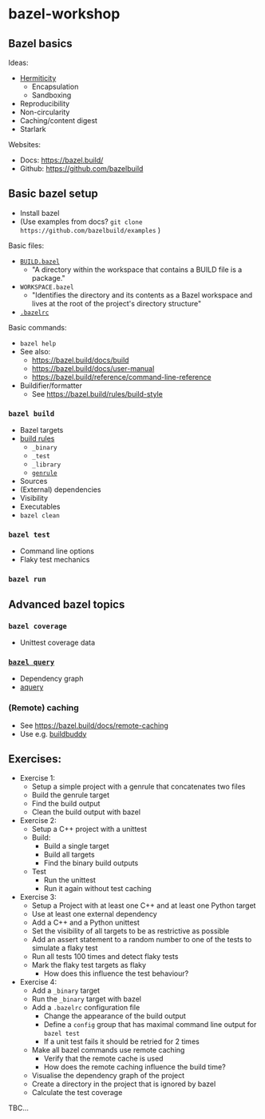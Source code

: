 # bazel-workshop

## Bazel basics

Ideas:
- [Hermiticity](https://bazel.build/concepts/hermeticity)
    - Encapsulation
    - Sandboxing
- Reproducibility
- Non-circularity
- Caching/content digest
- Starlark
  
Websites:
- Docs: https://bazel.build/
- Github: https://github.com/bazelbuild

## Basic bazel setup

- Install bazel
- (Use examples from docs? `git clone https://github.com/bazelbuild/examples` )

Basic files:
- [`BUILD.bazel`](https://bazel.build/concepts/build-files)
    - "A directory within the workspace that contains a BUILD file is a package."
- `WORKSPACE.bazel`
  - "Identifies the directory and its contents as a Bazel workspace and lives at the root of the project's directory structure"
- [`.bazelrc`](https://bazel.build/docs/bazelrc)

Basic commands:
  - `bazel help`
  - See also:
    -  https://bazel.build/docs/build
    -  https://bazel.build/docs/user-manual
    -  https://bazel.build/reference/command-line-reference
  - Buildifier/formatter
    - See https://bazel.build/rules/build-style

### `bazel build`

- Bazel targets
- [build rules](https://bazel.build/concepts/build-files)
    - `_binary`
    - `_test`
    - `_library`
    - [`genrule`](https://bazel.build/reference/be/general)
- Sources
- (External) dependencies
- Visibility
- Executables
- `bazel clean`

### `bazel test`
 - Command line options
 - Flaky test mechanics

### `bazel run`


## Advanced bazel topics

### `bazel coverage`
- Unittest coverage data

### [`bazel query`](https://bazel.build/docs/query-how-to)
- Dependency graph
- [aquery](https://bazel.build/docs/aquery)

### (Remote) caching
- See https://bazel.build/docs/remote-caching
- Use e.g. [buildbuddy](https://www.buildbuddy.io/)


## Exercises:
- Exercise 1:
  - Setup a simple project with a genrule that concatenates two files
  - Build the genrule target
  - Find the build output
  - Clean the build output with bazel
- Exercise 2:
  - Setup a C++ project with a unittest
  - Build:
    - Build a single target
    - Build all targets
    - Find the binary build outputs
  - Test
    - Run the unittest
    - Run it again without test caching
- Exercise 3:
  - Setup a Project with at least one C++ and at least one Python target
  - Use at least one external dependency
  - Add a C++ and a Python unittest
  - Set the visibility of all targets to be as restrictive as possible
  - Add an assert statement to a random number to one of the tests to simulate a flaky test
  - Run all tests 100 times and detect flaky tests
  - Mark the flaky test targets as flaky
    - How does this influence the test behaviour?
- Exercise 4:
  - Add a `_binary` target
  - Run the `_binary` target with bazel
  - Add a `.bazelrc` configuration file
    - Change the appearance of the build output
    - Define a `config` group that has maximal command line output for `bazel test`
    - If a unit test fails it should be retried for 2 times
  - Make all bazel commands use remote caching
    - Verify that the remote cache is used
    - How does the remote caching influence the build time?
  - Visualise the dependency graph of the project
  - Create a directory in the project that is ignored by bazel
  - Calculate the test coverage

TBC...

